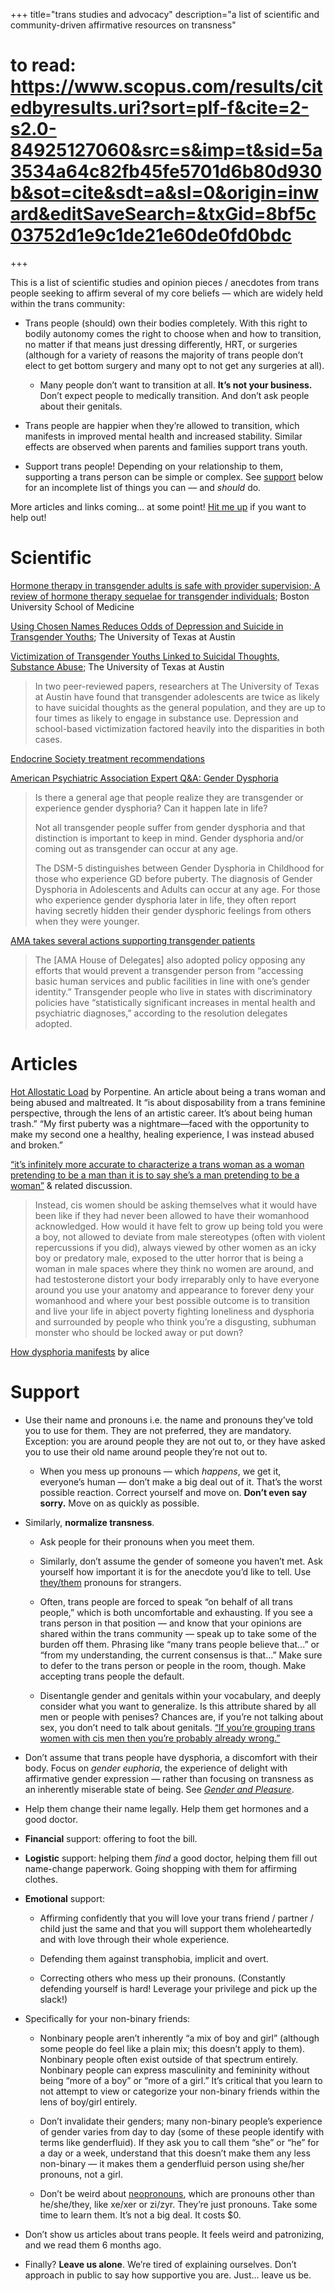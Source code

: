 +++
title="trans studies and advocacy"
description="a list of scientific and community-driven affirmative resources on transness"
# to read: https://www.scopus.com/results/citedbyresults.uri?sort=plf-f&cite=2-s2.0-84925127060&src=s&imp=t&sid=5a3534a64c82fb45fe5701d6b80d930b&sot=cite&sdt=a&sl=0&origin=inward&editSaveSearch=&txGid=8bf5c03752d1e9c1de21e60de0fd0bdc
+++

This is a list of scientific studies and opinion pieces / anecdotes from trans
people seeking to affirm several of my core beliefs — which are widely held
within the trans community:

* Trans people (should) own their bodies completely. With this right to bodily
  autonomy comes the right to choose when and how to transition, no matter if
  that means just dressing differently, HRT, or surgeries (although for a
  variety of reasons the majority of trans people don’t elect to get bottom
  surgery and many opt to not get any surgeries at all).

  * Many people don’t want to transition at all. **It’s not your business.**
    Don’t expect people to medically transition. And don’t ask people about
    their genitals.

* Trans people are happier when they’re allowed to transition, which manifests
  in improved mental health and increased stability. Similar effects are
  observed when parents and families support trans youth.

* Support trans people! Depending on your relationship to them, supporting a
  trans person can be simple or complex. See [support](#support) below for an
  incomplete list of things you can — and *should* do.

More articles and links coming... at some point! [Hit me up] if you want to
help out!

# Scientific

[Hormone therapy in transgender adults is safe with provider supervision; A
review of hormone therapy sequelae for transgender individuals][S2214]; Boston
University School of Medicine

[Using Chosen Names Reduces Odds of Depression and Suicide in Transgender
Youths][utx]; The University of Texas at Austin

[Victimization of Transgender Youths Linked to Suicidal Thoughts, Substance
Abuse][utx2]; The University of Texas at Austin

> In two peer-reviewed papers, researchers at The University of Texas at Austin
> have found that transgender adolescents are twice as likely to have suicidal
> thoughts as the general population, and they are up to four times as likely to
> engage in substance use. Depression and school-based victimization factored
> heavily into the disparities in both cases.

[Endocrine Society treatment recommendations][end]

[American Psychiatric Association Expert Q&A: Gender Dysphoria][apa]

> Is there a general age that people realize they are transgender or experience
> gender dysphoria? Can it happen late in life?
>
> Not all transgender people suffer from gender dysphoria and that distinction
> is important to keep in mind. Gender dysphoria and/or coming out as
> transgender can occur at any age.
>
> The DSM-5 distinguishes between Gender Dysphoria in Childhood for those who
> experience GD before puberty. The diagnosis of Gender Dysphoria in Adolescents
> and Adults can occur at any age. For those who experience gender dysphoria
> later in life, they often report having secretly hidden their gender dysphoric
> feelings from others when they were younger.

[AMA takes several actions supporting transgender patients][ama]

> The [AMA House of Delegates] also adopted policy opposing any efforts that
> would prevent a transgender person from “accessing basic human services and
> public facilities in line with one’s gender identity.” Transgender people who
> live in states with discriminatory policies have “statistically significant
> increases in mental health and psychiatric diagnoses,” according to the
> resolution delegates adopted.


# Articles

[Hot Allostatic Load] by Porpentine. An article about being a trans woman and
being abused and maltreated. It “is about disposability from a trans feminine
perspective, through the lens of an artistic career. It’s about being human
trash.” “My first puberty was a nightmare—faced with the opportunity to make my
second one a healthy, healing experience, I was instead abused and broken.”

[“it’s infinitely more accurate to characterize a trans woman as a woman
pretending to be a man than it is to say she’s a man pretending to be a
woman”][opiumhug] & related discussion.

> Instead, cis women should be asking themselves what it would have been like if
> they had never been allowed to have their womanhood acknowledged. How would it
> have felt to grow up being told you were a boy, not allowed to deviate from
> male stereotypes (often with violent repercussions if you did), always viewed
> by other women as an icky boy or predatory male, exposed to the utter horror
> that is being a woman in male spaces where they think no women are around, and
> had testosterone distort your body irreparably only to have everyone around
> you use your anatomy and appearance to forever deny your womanhood and where
> your best possible outcome is to transition and live your life in abject
> poverty fighting loneliness and dysphoria and surrounded by people who think
> you’re a disgusting, subhuman monster who should be locked away or put down?

[How dysphoria manifests][trans-mom] by alice

# Support

* Use their name and pronouns i.e. the name and pronouns they’ve told you to
  use for them. They are not preferred, they are mandatory. Exception: you are
  around people they are not out to, or they have asked you to use their old
  name around people they’re not out to.

    * When you mess up pronouns — which *happens*, we get it, everyone’s human
      — don’t make a big deal out of it. That’s the worst possible reaction.
      Correct yourself and move on. **Don’t even say sorry.** Move on as
      quickly as possible.

* Similarly, **normalize transness**.

    * Ask people for their pronouns when you meet them.

    * Similarly, don’t assume the gender of someone you haven’t met. Ask
      yourself how important it is for the anecdote you’d like to tell. Use
      [they/them] pronouns for strangers.

    * Often, trans people are forced to speak “on behalf of all trans people,”
      which is both uncomfortable and exhausting. If you see a trans person
      in that position — and know that your opinions are shared within the
      trans community — speak up to take some of the burden off them. Phrasing
      like “many trans people believe that...” or “from my understanding, the
      current consensus is that...” Make sure to defer to the trans person or
      people in the room, though. Make accepting trans people the default.

    * Disentangle gender and genitals within your vocabulary, and deeply
      consider what you want to generalize. Is this attribute shared by all
      men or people with penises? Chances are, if you’re not talking about
      sex, you don’t need to talk about genitals. [“If you’re grouping trans
      women with cis men then you’re probably already wrong.”][lesfeels]

* Don’t assume that trans people have dysphoria, a discomfort with their body.
  Focus on *gender euphoria*, the experience of delight with affirmative
  gender expression — rather than focusing on transness as an inherently
  miserable state of being. See [*Gender and Pleasure*].

* Help them change their name legally. Help them get hormones and a good
  doctor.

* **Financial** support: offering to foot the bill.

* **Logistic** support: helping them *find* a good doctor, helping them fill
  out name-change paperwork. Going shopping with them for affirming clothes.

* **Emotional** support:

   * Affirming confidently that you will love your trans friend / partner /
     child just the same and that you will support them wholeheartedly and
     with love through their whole experience.

   * Defending them against transphobia, implicit and overt.

   * Correcting others who mess up their pronouns. (Constantly defending
     yourself is hard! Leverage your privilege and pick up the slack!)

* Specifically for your non-binary friends:

    * Nonbinary people aren’t inherently “a mix of boy and girl” (although some
      people do feel like a plain mix; this doesn’t apply to them). Nonbinary
      people often exist outside of that spectrum entirely. Nonbinary people
      can express masculinity and femininity without being “more of a boy” or
      “more of a girl.” It’s critical that you learn to not attempt to view or
      categorize your non-binary friends within the lens of boy/girl entirely.

    * Don’t invalidate their genders; many non-binary people’s experience of
      gender varies from day to day (some of these people identify with terms
      like genderfluid). If they ask you to call them “she” or “he” for a day
      or a week, understand that this doesn’t make them any less non-binary —
      it makes them a genderfluid person using she/her pronouns, not a girl.

    * Don’t be weird about [neopronouns], which are pronouns other than
      he/she/they, like xe/xer or zi/zyr. They’re just pronouns. Take some time
      to learn them. It’s not a big deal. It costs $0.

* Don’t show us articles about trans people. It feels weird and patronizing,
  and we read them 6 months ago.

* Finally? **Leave us alone**. We’re tired of explaining ourselves. Don’t
  approach in public to say how supportive you are. Just... leave us be.

[Hit me up]: /contact
[S2214]: http://www.jctejournal.com/article/S2214-6237(15)00049-6/abstract
[they/them]: http://my.pronoun.is/they/them
[*Gender and Pleasure*]: https://lilbittydragon.tumblr.com/post/114260623008/gender-and-pleasure
[Hot Allostatic Load]: https://thenewinquiry.com/hot-allostatic-load/
[utx]: https://news.utexas.edu/2018/03/30/name-use-matters-for-transgender-youths-mental-health
[utx2]: https://cns.utexas.edu/news/victimization-of-transgender-youths-linked-to-suicidal-thoughts-substance-abuse
[opiumhug]: https://butimnotaloneanymore.tumblr.com/post/166916036549/thecuckoohaslanded-skinner0box
[trans-mom]: http://trans-mom.tumblr.com/post/118233124022/people-dont-really-seem-to-understand-how
[lesfeels]: https://butimnotaloneanymore.tumblr.com/post/127653425674/lesfeels-how-bout-instead-of-say-people-with
[neopronouns]: https://www.xojane.com/issues/we-need-more-pronouns
[end]: https://www.endocrine.org/news-room/current-press-releases/experts-issue-recommendations-for-gender-affirmation-treatment-for-transgender-individuals
[apa]: https://www.psychiatry.org/patients-families/gender-dysphoria/expert-qa
[ama]: https://wire.ama-assn.org/ama-news/ama-takes-several-actions-supporting-transgender-patients

